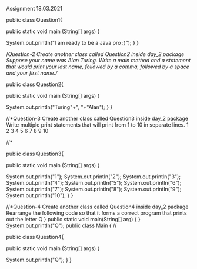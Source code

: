 Assignment 18.03.2021

public class Question1{

public static void main (String[] args) {

System.out.println("I am ready to be a Java pro :)");
                                         }
                      }


/*Question-2
Create another class called Question2 inside day_2 package
Suppose your name was Alan Turing. Write a main method and a statement that would print your last name, followed by a comma, followed by a space and your first name./*


public class Question2{

public static void main (String[] args) {

System.out.println("Turing"+", "+"Alan");
                                         }
                      }
                      
                      
 //*Question-3
Create another class called Question3 inside day_2 package
Write multiple print statements that will print from 1 to 10 in separate lines.
1
2
3
4
5
6
7
8
9
10 

//*

public class Question3{

public static void main (String[] args) {

System.out.println("1");
System.out.println("2");
System.out.println("3");
System.out.println("4");
System.out.println("5");
System.out.println("6");
System.out.println("7");
System.out.println("8");
System.out.println("9");
System.out.println("10");
                                         }
                      }



//*Question-4
Create another class called Question4 inside day_2 package
Rearrange the following code so that it forms a correct program that prints out the letter Q
}
public static void main(String[] arg) {
}
System.out.println("Q");
public class Main { 
//

public class Question4{

public static void main (String[] args) {

System.out.println("Q");
                                         }
                      }



